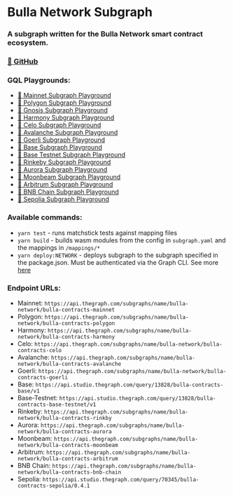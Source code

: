 # Bulla Network Subgraph

### A subgraph written for the Bulla Network smart contract ecosystem.

### [🔗 GitHub](https://github.com/bulla-network/bulla-network-subgraph)

### GQL Playgrounds:

- [🔗 Mainnet Subgraph Playground](https://thegraph.com/hosted-service/subgraph/bulla-network/bulla-contracts-mainnet)
- [🔗 Polygon Subgraph Playground](https://thegraph.com/hosted-service/subgraph/bulla-network/bulla-contracts-polygon)
- [🔗 Gnosis Subgraph Playground](https://thegraph.com/hosted-service/subgraph/bulla-network/bulla-contracts-gnosis)
- [🔗 Harmony Subgraph Playground](https://api.thegraph.com/subgraphs/name/bulla-network/bulla-contracts-harmony)
- [🔗 Celo Subgraph Playground](https://thegraph.com/hosted-service/subgraph/bulla-network/bulla-contracts-celo)
- [🔗 Avalanche Subgraph Playground](https://thegraph.com/hosted-service/subgraph/bulla-network/bulla-contracts-avalanche)
- [🔗 Goerli Subgraph Playground](https://thegraph.com/hosted-service/subgraph/bulla-network/bulla-contracts-goerli)
- [🔗 Base Subgraph Playground](https://api.studio.thegraph.com/query/13828/bulla-contracts-base/v1)
- [🔗 Base Testnet Subgraph Playground](https://api.studio.thegraph.com/query/13828/bulla-contracts-base-testnet/v1)
- [🔗 Rinkeby Subgraph Playground](https://thegraph.com/hosted-service/subgraph/bulla-network/bulla-contracts-rinkby)
- [🔗 Aurora Subgraph Playground](https://thegraph.com/hosted-service/subgraph/bulla-network/bulla-contracts-aurora)
- [🔗 Moonbeam Subgraph Playground](https://thegraph.com/hosted-service/subgraph/bulla-network/bulla-contracts-moonbeam)
- [🔗 Arbitrum Subgraph Playground](https://thegraph.com/hosted-service/subgraph/bulla-network/bulla-contracts-arbitrum)
- [🔗 BNB Chain Subgraph Playground](https://thegraph.com/hosted-service/subgraph/bulla-network/bulla-contracts-bnb-chain)
- [🔗 Sepolia Subgraph Playground](https://thegraph.com/studio/subgraph/bulla-contracts-sepolia/playground)

### Available commands:

- `yarn test` - runs matchstick tests against mapping files
- `yarn build` - builds wasm modules from the config in `subgraph.yaml` and the mappings in `/mappings/*`
- `yarn deploy:NETWORK` - deploys subgraph to the subgraph specified in the package.json. Must be authenticated via the Graph CLI. See more [here](https://thegraph.com/docs/en/developer/quick-start/#4-deploy-to-the-subgraph-studio)

### Endpoint URLs:

- Mainnet: `https://api.thegraph.com/subgraphs/name/bulla-network/bulla-contracts-mainnet`
- Polygon: `https://api.thegraph.com/subgraphs/name/bulla-network/bulla-contracts-polygon`
- Harmony: `https://api.thegraph.com/subgraphs/name/bulla-network/bulla-contracts-harmony`
- Celo: `https://api.thegraph.com/subgraphs/name/bulla-network/bulla-contracts-celo`
- Avalanche: `https://api.thegraph.com/subgraphs/name/bulla-network/bulla-contracts-avalanche`
- Goerli: `https://api.thegraph.com/subgraphs/name/bulla-network/bulla-contracts-goerli`
- Base: `https://api.studio.thegraph.com/query/13828/bulla-contracts-base/v1`
- Base-Testnet: `https://api.studio.thegraph.com/query/13828/bulla-contracts-base-testnet/v1`
- Rinkeby: `https://api.thegraph.com/subgraphs/name/bulla-network/bulla-contracts-rinkby`
- Aurora: `https://api.thegraph.com/subgraphs/name/bulla-network/bulla-contracts-aurora`
- Moonbeam: `https://api.thegraph.com/subgraphs/name/bulla-network/bulla-contracts-moonbeam`
- Arbitrum: `https://api.thegraph.com/subgraphs/name/bulla-network/bulla-contracts-arbitrum`
- BNB Chain: `https://api.thegraph.com/subgraphs/name/bulla-network/bulla-contracts-bnb-chain`
- Sepolia: `https://api.studio.thegraph.com/query/70345/bulla-contracts-sepolia/0.4.1`
